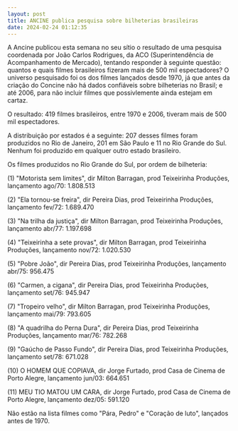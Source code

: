 ```yaml
---
layout: post
title: ANCINE publica pesquisa sobre bilheterias brasileiras
date: 2024-02-24 01:12:35
---
```

A Ancine publicou esta semana no seu sítio o resultado de uma pesquisa coordenada por João Carlos Rodrigues, da ACO (Superintendência de Acompanhamento de Mercado), tentando responder à seguinte questão: quantos e quais filmes brasileiros fizeram mais de 500 mil espectadores? O universo pesquisado foi os dos filmes lançados desde 1970, já que antes da criação do Concine não há dados confiáveis sobre bilheterias no Brasil; e até 2006, para não incluir filmes que possivlemente ainda estejam em cartaz.

O resultado: 419 filmes brasileiros, entre 1970 e 2006, tiveram mais de 500 mil espectadores.

A distribuição por estados é a seguinte: 207 desses filmes foram produzidos no Rio de Janeiro, 201 em São Paulo e 11 no Rio Grande do Sul. Nenhum foi produzido em qualquer outro estado brasileiro.

Os filmes produzidos no Rio Grande do Sul, por ordem de bilheteria:

(1) "Motorista sem limites", dir Milton Barragan, prod Teixeirinha Produções, lançamento ago/70: 1.808.513

(2) "Ela tornou-se freira", dir Pereira Dias, prod Teixeirinha Produções, lançamento fev/72: 1.689.470

(3) "Na trilha da justiça", dir Milton Barragan, prod Teixeirinha Produções, lançamento abr/77: 1.197.698

(4) "Teixeirinha a sete provas", dir Milton Barragan, prod Teixeirinha Produções, lançamento nov/72: 1.020.530

(5) "Pobre João", dir Pereira Dias, prod Teixeirinha Produções, lançamento abr/75: 956.475

(6) "Carmen, a cigana", dir Pereira Dias, prod Teixeirinha Produções, lançamento set/76: 945.947

(7) "Tropeiro velho", dir Milton Barragan, prod Teixeirinha Produções, lançamento mai/79: 793.605

(8) "A quadrilha do Perna Dura", dir Pereira Dias, prod Teixeirinha Produções, lançamento mar/76: 782.268

(9) "Gaúcho de Passo Fundo", dir Pereira Dias, prod Teixeirinha Produções, lançamento set/78: 671.028

(10) O HOMEM QUE COPIAVA, dir Jorge Furtado, prod Casa de Cinema de Porto Alegre, lançamento jun/03: 664.651

(11) MEU TIO MATOU UM CARA, dir Jorge Furtado, prod Casa de Cinema de Porto Alegre, lançamento dez/05: 591.120

Não estão na lista filmes como "Pára, Pedro" e "Coração de luto", lançados antes de 1970.